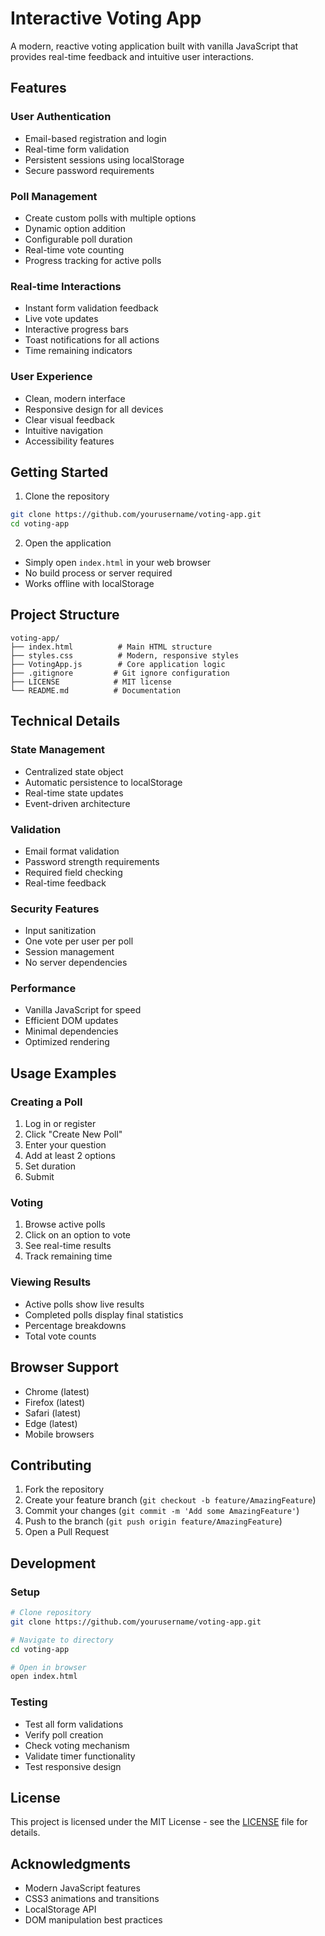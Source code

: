 # Interactive Voting App

A modern, reactive voting application built with vanilla JavaScript that provides real-time feedback and intuitive user interactions.

## Features

### User Authentication
- Email-based registration and login
- Real-time form validation
- Persistent sessions using localStorage
- Secure password requirements

### Poll Management
- Create custom polls with multiple options
- Dynamic option addition
- Configurable poll duration
- Real-time vote counting
- Progress tracking for active polls

### Real-time Interactions
- Instant form validation feedback
- Live vote updates
- Interactive progress bars
- Toast notifications for all actions
- Time remaining indicators

### User Experience
- Clean, modern interface
- Responsive design for all devices
- Clear visual feedback
- Intuitive navigation
- Accessibility features

## Getting Started

1. Clone the repository
```bash
git clone https://github.com/yourusername/voting-app.git
cd voting-app
```

2. Open the application
- Simply open `index.html` in your web browser
- No build process or server required
- Works offline with localStorage

## Project Structure

```
voting-app/
├── index.html          # Main HTML structure
├── styles.css          # Modern, responsive styles
├── VotingApp.js        # Core application logic
├── .gitignore         # Git ignore configuration
├── LICENSE            # MIT license
└── README.md          # Documentation
```

## Technical Details

### State Management
- Centralized state object
- Automatic persistence to localStorage
- Real-time state updates
- Event-driven architecture

### Validation
- Email format validation
- Password strength requirements
- Required field checking
- Real-time feedback

### Security Features
- Input sanitization
- One vote per user per poll
- Session management
- No server dependencies

### Performance
- Vanilla JavaScript for speed
- Efficient DOM updates
- Minimal dependencies
- Optimized rendering

## Usage Examples

### Creating a Poll
1. Log in or register
2. Click "Create New Poll"
3. Enter your question
4. Add at least 2 options
5. Set duration
6. Submit

### Voting
1. Browse active polls
2. Click on an option to vote
3. See real-time results
4. Track remaining time

### Viewing Results
- Active polls show live results
- Completed polls display final statistics
- Percentage breakdowns
- Total vote counts

## Browser Support

- Chrome (latest)
- Firefox (latest)
- Safari (latest)
- Edge (latest)
- Mobile browsers

## Contributing

1. Fork the repository
2. Create your feature branch (`git checkout -b feature/AmazingFeature`)
3. Commit your changes (`git commit -m 'Add some AmazingFeature'`)
4. Push to the branch (`git push origin feature/AmazingFeature`)
5. Open a Pull Request

## Development

### Setup
```bash
# Clone repository
git clone https://github.com/yourusername/voting-app.git

# Navigate to directory
cd voting-app

# Open in browser
open index.html
```

### Testing
- Test all form validations
- Verify poll creation
- Check voting mechanism
- Validate timer functionality
- Test responsive design

## License

This project is licensed under the MIT License - see the [LICENSE](LICENSE) file for details.

## Acknowledgments

- Modern JavaScript features
- CSS3 animations and transitions
- LocalStorage API
- DOM manipulation best practices
